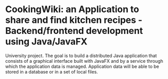 # CookingWiki: an Application to share and find kitchen recipes - Backend/frontend development using Java/JavaFX
University project. The goal is to build a distributed Java application that consists of a graphical interface built with JavaFX and by a service through which the application data is managed. Application data will be able to be stored in a database or in a set of local files. 
